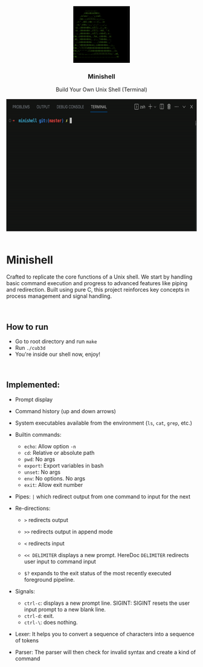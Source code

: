 
<div align="center">
<a href="https://github.com/hadi14250">
    <img src="github_gifs/ansi.gif" alt="3d cube" width="150" height="150">
  </a>
  <h3 align="center">Minishell</h3>
  Build Your Own Unix Shell (Terminal)
  <br>
  <br>
</div>


<div align="center">
<a href="https://github.com/hadi14250">
    <img src="github_gifs/minishell.gif" alt="gif gameplay"  width="600" height="350">
  </a>


</div>

<br>


# Minishell

Crafted to replicate the core functions of a Unix shell. We start by handling basic command execution and progress to advanced features like piping and redirection. Built using pure C, this project reinforces key concepts in process management and signal handling.

<br>

## How to run

- Go to root directory and run `make`
- Run `./cub3d`
- You're inside our shell now, enjoy!

<br>



## Implemented:
* Prompt display
* Command history (up and down arrows)
* System executables available from the environment (`ls`, `cat`, `grep`, etc.)
* Builtin commands:
  * `echo`: Allow option `-n`
  * `cd`: Relative or absolute path
  * `pwd`: No args
  * `export`: Export variables in bash
  * `unset`: No args
  * `env`: No options. No args
  * `exit`: Allow exit number

* Pipes: `|` which redirect output from one command to input for the next

* Re-directions:
  * `>` redirects output
  * `>>` redirects output in append mode
  * `<` redirects input
  * `<< DELIMITER` displays a new prompt. HereDoc
  	`DELIMITER` redirects user input to command input


  * `$?` expands to the exit status of the most recently executed foreground pipeline.


* Signals:
  * `ctrl-c`: displays a new prompt line. SIGINT: SIGINT resets the user input
  prompt to a new blank line.
  * `ctrl-d`: exit.
  * `ctrl-\`: does nothing.


* Lexer: It helps you to convert a sequence of characters into a sequence of tokens

* Parser: The parser will then check for invalid syntax and create a kind of command

<br>
